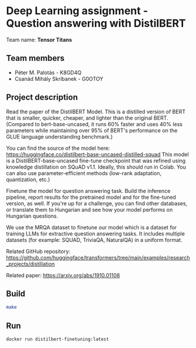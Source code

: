 # Deep Learning assignment - Question answering with DistilBERT

Team name: **Tensor Titans**

## Team members

- Péter M. Palotás - K8GD4Q
- Csanád Mihály Skribanek - G0OTOY

## Project description

Read the paper of the DistilBERT Model. This is a distilled version of BERT that is smaller, quicker, cheaper, and lighter than the original BERT. (Compared to bert-base-uncased, it runs 60% faster and uses 40% less parameters while maintaining over 95% of BERT's performance on the GLUE language understanding benchmark.)

You can find the source of the model here: <https://huggingface.co/distilbert-base-uncased-distilled-squad>
This model is a DistilBERT-base-uncased fine-tune checkpoint that was refined using knowledge distillation on SQuAD v1.1. Ideally, this should run in Colab.
You can also use parameter-efficient methods (low-rank adaptation, quantization, etc.)

Finetune the model for question answering task. Build the inference pipeline, report results for the pretrained model and for the fine-tuned version, as well.
If you're up for a challenge, you can find other databases, or translate them to Hungarian and see how your model performs on Hungarian questions.

We use the MRQA dataset to finetune our model which is a dataset for training LLMs for extractive question answering tasks. It includes multiple datasets (for example: SQUAD, TriviaQA, NaturalQA) in a uniform format. 

Related GitHub repository:
<https://github.com/huggingface/transformers/tree/main/examples/research_projects/distillation>

Related paper:
<https://arxiv.org/abs/1910.01108>

## Build

```sh
make
```

## Run

```sh
docker run distilbert-finetuning:latest
```
